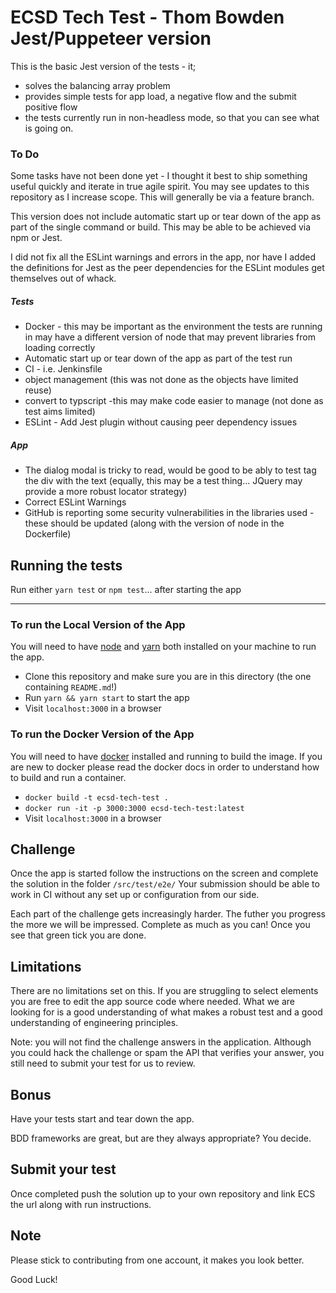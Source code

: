 # ECSD Tech Test - Thom Bowden Jest/Puppeteer version
This is the basic Jest version of the tests - it; 
- solves the balancing array problem
- provides simple tests for app load, a negative flow and the submit positive flow
- the tests currently run in non-headless mode, so that you can see what is going on.

### To Do
Some tasks have not been done yet - I thought it best to ship something useful quickly and iterate in true agile spirit. You may see updates to this repository as I increase scope. This will generally be via a feature branch.

This version does not include automatic start up or tear down of the app as part of the single command or build. 
This may be able to be achieved via npm or Jest.

I did not fix all the ESLint warnings and errors in the app, nor have I added the definitions for Jest as the peer dependencies for the ESLint modules get themselves out of whack. 

##### Tests
- Docker - this may be important as the environment the tests are running in may have a different version of node that may prevent libraries from loading correctly
- Automatic start up or tear down of the app as part of the test run
- CI - i.e. Jenkinsfile
- object management (this was not done as the objects have limited reuse)
- convert to typscript -this may make code easier to manage (not done as test aims limited)
- ESLint - Add Jest plugin without causing peer dependency issues
 
##### App

- The dialog modal is tricky to read, would be good to be ably to test tag the div with the text (equally, this may be a test thing... JQuery may provide a more robust locator strategy)  
- Correct ESLint Warnings
- GitHub is reporting some security vulnerabilities in the libraries used - these should be updated (along with the version of node in the Dockerfile)

## Running the tests

Run either `yarn test` or `npm test`... after starting the app


----------------------------------------------------------------------------

### To run the Local Version of the App
You will need to have [node] and [yarn] both installed on your machine to run the app.

- Clone this repository and make sure you are in this directory (the one containing `README.md`!)
- Run `yarn && yarn start` to start the app
- Visit `localhost:3000` in a browser

### To run the Docker Version of the App 

You will need to have [docker] installed and running to build the image.
If you are new to docker please read the docker docs in order to understand how to build and run a container.

- `docker build -t ecsd-tech-test .`
- `docker run -it -p 3000:3000 ecsd-tech-test:latest`
- Visit `localhost:3000` in a browser

## Challenge 
Once the app is started follow the instructions on the screen and complete the solution in the folder `/src/test/e2e/`
Your submission should be able to work in CI without any set up or configuration from our side.

Each part of the challenge gets increasingly harder. The futher you progress the more we will be impressed.
Complete as much as you can!
Once you see that green tick you are done.

## Limitations
There are no limitations set on this. If you are struggling to select elements you are free to edit the app source code where needed.
What we are looking for is a good understanding of what makes a robust test and a good understanding of engineering principles.

Note: you will not find the challenge answers in the application. Although you could hack the challenge or spam the API that verifies your answer, you still need to submit your test for us to review. 


## Bonus
Have your tests start and tear down the app.

BDD frameworks are great, but are they always appropriate? You decide.

## Submit your test
Once completed push the solution up to your own repository and link ECS the url along with run instructions.

## Note
Please stick to contributing from one account, it makes you look better.

Good Luck!

[docker]: https://docs.docker.com/get-started/
[node]: https://nodejs.org/en/
[yarn]: https://yarnpkg.com/en/
